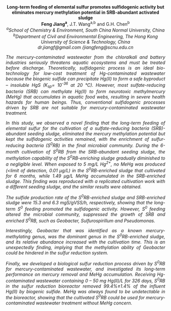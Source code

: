 <center><strong>Long-term feeding of
elemental sulfur promotes sulfidogenic activity but eliminates mercury
methylation potential in SRB-abundant activated sludge </strong>

<center><strong>Feng Jiang<sup>a</sup></strong>, J.T. Wang<sup>a,b</sup> and G.H. Chen<sup>b</sup>

<center><i><sup>a</sup>School of Chemistry &
Environment, South China Normal University, China<i>

<center><i><sup>b</sup>Department of Civil and Environmental Engineering, The Hong Kong
University of Science & Technology, China<i>

<center><i>dr.jiangf@gmail.com /jiangfeng@scnu.edu.cn<i>

<p style="text-align:justify">The mercury-contaminated wastewater from the chloralkali and battery
industries seriously threatens aquatic ecosystems and must be treated
before discharge. Theoretically, sulfidogenic process is an ideal
bio-technology for low-cost treatment of Hg-contaminated wastewater
because the biogenic sulfide can precipitate Hg(II) to form a safe
byproduct – insoluble HgS (K<sub>sp</sub>= 10<sup>-36</sup> at 20 °C). However, most
sulfate-reducing bacteria (SRB) can methylate Hg(II) to form neurotoxic
methylmercury (MeHg) that accumulates in aquatic food webs, resulting in
severe health hazards for human beings. Thus, conventional sulfidogenic
processes driven by SRB are not suitable for mercury-contaminated
wastewater treatment.

<p style="text-align:justify">In this study, we observed a novel finding that the long-term feeding of
elemental sulfur for the cultivation of a sulfate-reducing bacteria
(SRB)-abundant seeding sludge, eliminated the mercury methylation
potential but kept the sulfidogenic activities remained, with the
enrichment of sulfur-reducing bacteria (S<sup>0</sup>RB) in the final microbial
community. During the 6-month cultivation of S<sup>0</sup>RB from the
SRB-abundant seeding sludge, the methylation capability of the
S<sup>0</sup>RB-enriching sludge gradually diminished to a negligible level. When
exposed to 5 mg/L Hg<sup>2+</sup>, no MeHg was produced
(&lt;limit of detection, 0.01 μg/L) in the S<sup>0</sup>RB-enriched sludge that
cultivated for 6 months, while 1.49 μg/L MeHg accumulated in the
SRB-enriched sludge. This finding was reproduced with a replicated
cultivation work with a different seeding sludge, and the similar
results were obtained.

<p style="text-align:justify">The sulfide production rate of the S<sup>0</sup>RB-enriched sludge and
SRB-enriched sludge were 15.3 and 6.3 mgS/gVSS/h, respectively, showing
that the long-term S<sup>0</sup> feeding promoted the sulfidogenic activity.
However, S<sup>0</sup> feeding altered the microbial community, suppressed the
growth of SRB and enriched S<sup>0</sup>RB, such as <i>Geobacter,<i>
<i>Sulfurospirillum</i> and <i>Pseudomonas.</i>

<p style="text-align:justify">Interestingly, <i>Geobacter</i> that was identified as a known
mercury-methylating genus, was the dominant genus in the S<sup>0</sup>RB-enriched
sludge, and its relative abundance increased with the cultivation time.
This is an unexpectedly finding, implying that the methylation ability
of <i>Geobacter</i> could be hindered in the sulfur reduction system.

<p style="text-align:justify">Finally, we developed a biological sulfur reduction process driven by
S<sup>0</sup>RB for mercury-contaminated wastewater, and investigated its
long-term performance on mercury removal and MeHg accumulation.
Receiving Hg-contaminated wastewater containing 0 – 50 mg Hg(II)/L for
326 days, S<sup>0</sup>RB in the sulfur reduction bioreactor removed 99.4%±1.4%
of the influent Hg(II) by biogenic sulfide. MeHg was always found to be
undetectable in the bioreactor, showing that the cultivated S<sup>0</sup>RB could
be used for mercury-contaminated wastewater treatment without MeHg
concern.

